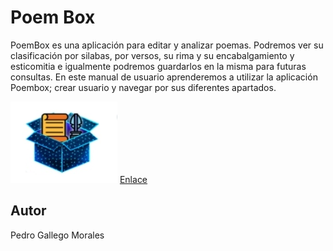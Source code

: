 # Poem Box 
PoemBox es una aplicación para editar y analizar poemas. Podremos ver su clasificación
por silabas, por versos, su rima y su encabalgamiento y esticomitia e igualmente podremos
guardarlos en la misma para futuras consultas.
En este manual de usuario aprenderemos a utilizar la aplicación Poembox; crear usuario y
navegar por sus diferentes apartados.


![Image](./poemform.png "Logo")
[Enlace](https://github.com/PedroGM80/PoemBox/releases/download/PoemBox/PoemBox.apk "Descarga")

## Autor

Pedro Gallego Morales
